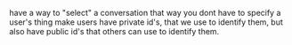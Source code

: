 
have a way to "select" a conversation
that way you dont have to specify a user's thing
make users have private id's, that we use to identify them, but also have
public id's that others can use to identify them. 
